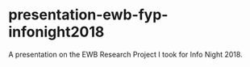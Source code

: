 # presentation-ewb-fyp-infonight2018
A presentation on the EWB Research Project I took for Info Night 2018.
